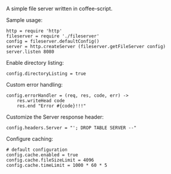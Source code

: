 A simple file server written in coffee-script.

Sample usage:

    http = require 'http'
    fileserver = require './fileserver'
    config = fileserver.defaultConfig()
    server = http.createServer (fileserver.getFileServer config)
    server.listen 8080

Enable directory listing:

    config.directoryListing = true

Custom error handling:

    config.errorHandler = (req, res, code, err) ->
        res.writeHead code
        res.end "Error #{code}!!!"

Customize the Server response header:

    config.headers.Server = "'; DROP TABLE SERVER --"

Configure caching:

    # default configuration
    config.cache.enabled = true
    config.cache.fileSizeLimit = 4096
    config.cache.timeLimit = 1000 * 60 * 5
